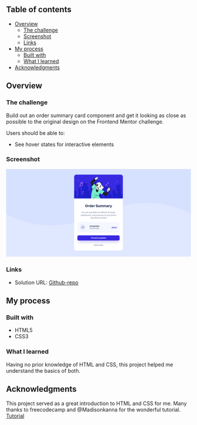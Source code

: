 ## Table of contents

- [Overview](#overview)
  - [The challenge](#the-challenge)
  - [Screenshot](#screenshot)
  - [Links](#links)
- [My process](#my-process)
  - [Built with](#built-with)
  - [What I learned](#what-i-learned)
- [Acknowledgments](#acknowledgments)

## Overview

### The challenge
Build out an order summary card component and get it looking as close as possible to the original design on the Frontend Mentor challenge.

Users should be able to:

- See hover states for interactive elements


### Screenshot

<img src="images/order-summary-component.png">


### Links

- Solution URL: [Github-repo](https://github.com/Ebimore/order-summary-component)


## My process

### Built with

- HTML5
- CSS3


### What I learned

Having no prior knowledge of HTML and CSS, this project helped me understand the basics of both.

## Acknowledgments

This project served as a great introduction to HTML and CSS for me. Many thanks to freecodecamp and @Madisonkanna for the wonderful tutorial.
[Tutorial](https://www.freecodecamp.org/news/learn-html-and-css-order-summary-component/) 